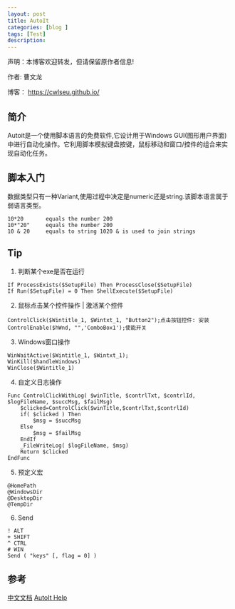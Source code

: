 ```yaml
---
layout: post
title: AutoIt
categories: [blog ]
tags: [Test]
description: 
---
```




声明：本博客欢迎转发，但请保留原作者信息!

作者: 曹文龙

博客： <https://cwlseu.github.io/>


## 简介
Autoit是一个使用脚本语言的免费软件,它设计用于Windows GUI(图形用户界面)中进行自动化操作。它利用脚本模拟键盘按键，鼠标移动和窗口/控件的组合来实现自动化任务。

## 脚本入门
数据类型只有一种Variant,使用过程中决定是numeric还是string.该脚本语言属于弱语言类型。

```AutoIt
10*20       equals the number 200
10*"20"     equals the number 200
10 & 20     equals to string 1020 & is used to join strings
```

## Tip


1. 判断某个exe是否在运行

```au3
If ProcessExists($SetupFile) Then ProcessClose($SetupFile)
If Run($SetupFile) = 0 Then ShellExecute($SetupFile)
```

2. 鼠标点击某个控件操作 | 激活某个控件

```
ControlClick($Wintitle_1, $Wintxt_1, "Button2");点击按钮控件: 安装
ControlEnable($hWnd, "",'ComboBox1');使能开关
```

3. Windows窗口操作

```
WinWaitActive($Wintitle_1, $Wintxt_1);
WinKill($handleWindows)
WinClose($Wintitle_1)
```

4. 自定义日志操作

```au3
Func ControlClickWithLog( $winTitle, $contrlTxt, $contrlId, $logFileName, $succMsg, $failMsg)
    $clicked=ControlClick($winTitle,$contrlTxt,$contrlId)
    if( $clicked ) Then
        $msg = $succMsg
    Else
        $msg = $failMsg
    EndIf
    _FileWriteLog( $logFileName, $msg)  
    Return $clicked
EndFunc
```

5. 预定义宏

```au3
@HomePath
@WindowsDir
@DesktopDir
@TempDir
```

6. Send

```
! ALT
+ SHIFT
^ CTRL
# WIN
Send ( "keys" [, flag = 0] )

```

## 参考
[中文文档](http://www.jb51.net/shouce/autoit/)
[AutoIt Help](https://zh.scribd.com/document/211815582/Autoit-Help-Manual)